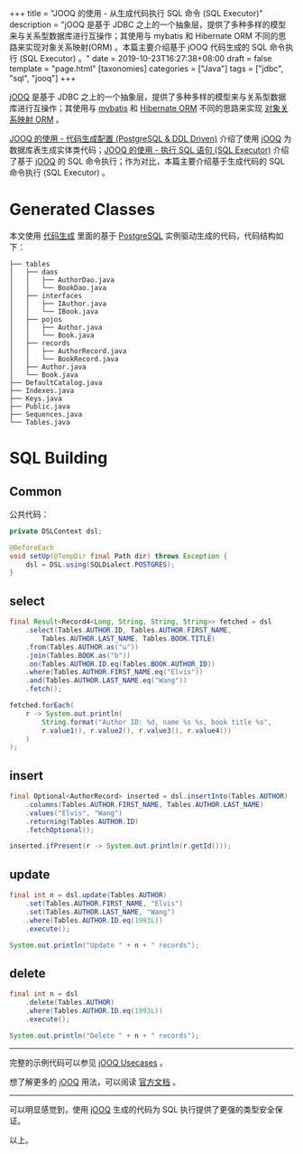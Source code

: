 +++
title = "JOOQ 的使用 - 从生成代码执行 SQL 命令 (SQL Executor)"
description = "jOOQ 是基于 JDBC 之上的一个抽象层，提供了多种多样的模型来与关系型数据库进行互操作；其使用与 mybatis 和 Hibernate ORM 不同的思路来实现对象关系映射(ORM) 。本篇主要介绍基于 jOOQ 代码生成的 SQL 命令执行 (SQL Executor) 。"
date = 2019-10-23T16:27:38+08:00
draft = false
template = "page.html"
[taxonomies]
categories =  ["Java"]
tags = ["jdbc", "sql", "jooq"]
+++

[jOOQ][jooq] 是基于 JDBC 之上的一个抽象层，提供了多种多样的模型来与关系型数据库进行互操作；其使用与 [mybatis](https://mybatis.org/mybatis-3/) 和 [Hibernate ORM](http://hibernate.org/orm/) 不同的思路来实现 [对象关系映射 ORM](https://en.wikipedia.org/wiki/Object-relational_mapping) 。

[JOOQ 的使用 - 代码生成配置 (PostgreSQL & DDL Driven)](@/posts/2019-10-21-jooq-usecases-code-generating/index.md) 介绍了使用 [jOOQ][jooq] 为数据库表生成实体类代码；[JOOQ 的使用 - 执行 SQL 语句 (SQL Executor)](@/posts/2019-10-17-jooq-usecases-sql-executor/index.md) 介绍了基于 [jOOQ][jooq] 的 SQL 命令执行；作为对比，本篇主要介绍基于生成代码的 SQL 命令执行 (SQL Executor) 。

<!-- more -->

# Generated Classes

本文使用 [代码生成](@/posts/2019-10-21-jooq-usecases-code-generating/index.md) 里面的基于 [PostgreSQL][postgresql] 实例驱动生成的代码，代码结构如下：

```
├── tables
│   ├── daos
│   │   ├── AuthorDao.java
│   │   └── BookDao.java
│   ├── interfaces
│   │   ├── IAuthor.java
│   │   └── IBook.java
│   ├── pojos
│   │   ├── Author.java
│   │   └── Book.java
│   ├── records
│   │   ├── AuthorRecord.java
│   │   └── BookRecord.java
│   ├── Author.java
│   └── Book.java
├── DefaultCatalog.java
├── Indexes.java
├── Keys.java
├── Public.java
├── Sequences.java
└── Tables.java
```

# SQL Building

## Common

公共代码：

```java
private DSLContext dsl;

@BeforeEach
void setUp(@TempDir final Path dir) throws Exception {
    dsl = DSL.using(SQLDialect.POSTGRES);
}
```

## select

```java
final Result<Record4<Long, String, String, String>> fetched = dsl
    .select(Tables.AUTHOR.ID, Tables.AUTHOR.FIRST_NAME,
        Tables.AUTHOR.LAST_NAME, Tables.BOOK.TITLE)
    .from(Tables.AUTHOR.as("u"))
    .join(Tables.BOOK.as("b"))
    .on(Tables.AUTHOR.ID.eq(Tables.BOOK.AUTHOR_ID))
    .where(Tables.AUTHOR.FIRST_NAME.eq("Elvis"))
    .and(Tables.AUTHOR.LAST_NAME.eq("Wang"))
    .fetch();

fetched.forEach(
    r -> System.out.println(
        String.format("Author ID: %d, name %s %s, book title %s",
        r.value1(), r.value2(), r.value3(), r.value4())
    )
);
```

## insert

```java
final Optional<AuthorRecord> inserted = dsl.insertInto(Tables.AUTHOR)
    .columns(Tables.AUTHOR.FIRST_NAME, Tables.AUTHOR.LAST_NAME)
    .values("Elvis", "Wang")
    .returning(Tables.AUTHOR.ID)
    .fetchOptional();

inserted.ifPresent(r -> System.out.println(r.getId()));
```

## update

```java
final int n = dsl.update(Tables.AUTHOR)
    .set(Tables.AUTHOR.FIRST_NAME, "Elvis")
    .set(Tables.AUTHOR.LAST_NAME, "Wang")
    .where(Tables.AUTHOR.ID.eq(1993L))
    .execute();

System.out.println("Update " + n + " records");
```

## delete

```java
final int n = dsl
    .delete(Tables.AUTHOR)
    .where(Tables.AUTHOR.ID.eq(1993L))
    .execute();

System.out.println("Delete " + n + " records");
```

---

完整的示例代码可以参见 [jOOQ Usecases](https://github.com/wbprime/java-mods/tree/master/jooq-usecases) 。

想了解更多的 [jOOQ][jooq] 用法，可以阅读 [官方文档][documentation] 。

---

可以明显感觉到，使用 [jOOQ][jooq] 生成的代码为 SQL 执行提供了更强的类型安全保证。

以上。

[jooq]: https://www.jooq.org/ "jOOQ generates Java code from your database and lets you build type safe SQL queries through its fluent API."
[documentation]: https://www.jooq.org/learn/ "jOOQ Documentation"
[sql99]: https://en.wikipedia.org/wiki/SQL:1999 "SQL:1999"
[h2]: http://www.h2database.com/html/main.html "H2 Database Engine"
[hsqldb]: http://hsqldb.org "HSQLDB - 100% Java Database"
[mysql]: http://www.mysql.com "The world's most popular open source database"
[postgresql]: https://www.postgresql.org "PostgreSQL: The World's Most Advanced Open Source Relational Database"

